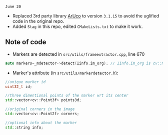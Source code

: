 `June 20`
- Replaced 3rd party library [ArUco](https://www.uco.es/investiga/grupos/ava/node/26) to version `3.1.15` to avoid the uglified code in the original repo.
- Added `Stag` in this repo, edited `CMakeLists.txt` to make it work.

## Note of code
- Markers are detected in `src/utils/frameextractor.cpp`, line 670
```cpp
auto markers=_mdetector->detect(Iinfo.im_org); // Iinfo.im_org is cv::Mat
```
- Marker's attribute (in `src/utils/markerdetector.h`):
```cpp
//unique marker id
uint32_t id;

//three dimentional points of the marker wrt its center
std::vector<cv::Point3f> points3d;

//original corners in the image
std::vector<cv::Point2f> corners;

//optional info about the marker
std::string info;
```